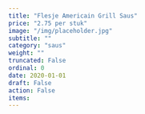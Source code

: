 ```yaml
---
title: "Flesje Americain Grill Saus"
price: "2.75 per stuk"
image: "/img/placeholder.jpg"
subtitle: ""
category: "saus"
weight: ""
truncated: False
ordinal: 0
date: 2020-01-01
draft: False
action: False
items: 
---
```


